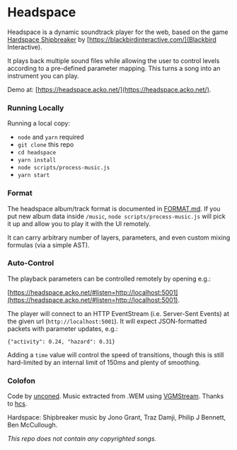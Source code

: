 # Headspace

Headspace is a dynamic soundtrack player for the web, based on the game [Hardspace Shipbreaker](https://hardspace-shipbreaker.com/) by [https://blackbirdinteractive.com/](Blackbird Interactive).

It plays back multiple sound files while allowing the user to control levels according to a pre-defined parameter mapping. This turns a song into an instrument you can play.

Demo at: [https://headspace.acko.net/](https://headspace.acko.net/).

### Running Locally

Running a local copy:

- `node` and `yarn` required
- `git clone` this repo
- `cd headspace`
- `yarn install`
- `node scripts/process-music.js`
- `yarn start`

### Format

The headspace album/track format is documented in [FORMAT.md](FORMAT.md). If you put new album data inside `/music`, `node scripts/process-music.js` will pick it up and allow you to play it with the UI remotely.

It can carry arbitrary number of layers, parameters, and even custom mixing formulas (via a simple AST).

### Auto-Control

The playback parameters can be controlled remotely by opening e.g.:

[https://headspace.acko.net/#listen=http://localhost:5001](https://headspace.acko.net/#listen=http://localhost:5001).

The player will connect to an HTTP EventStream (i.e. Server-Sent Events) at the given url (`http://localhost:5001`). It will expect JSON-formatted packets with parameter updates, e.g.:

`{"activity": 0.24, "hazard": 0.31}`

Adding a `time` value will control the speed of transitions, though this is still hard-limited by an internal limit of 150ms and plenty of smoothing.

### Colofon

Code by <a target="_blank" href="https://acko.net/">unconed</a>. Music extracted from .WEM using <a target="_blank" href="https://vgmstream.org">VGMStream</a>. Thanks to <a href="https://github.com/hcs64/ww2ogg">hcs</a>.</small>
      
Hardspace: Shipbreaker music by Jono Grant, Traz Damji, Philip J Bennett, Ben McCullough.

_This repo does not contain any copyrighted songs._